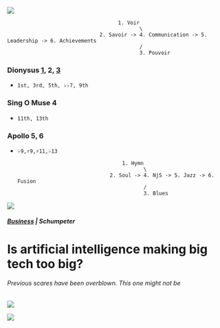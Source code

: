 ![](https://abikesa.github.io/zarathustra/python.png)


 
                                        1. Voir
                                               \
                                  2. Savoir -> 4. Communication -> 5. Leadership -> 6. Achievements
                                               /
                                               3. Pouvoir


### Dionysus [1](https://github.com/abikesa/dailygrind/blob/main/1_challenges/emrohs.md), 2, [3](https://github.com/abikesa/dailygrind/blob/main/3_tools/gpt-4o.md)
- `1st, 3rd, 5th, ♭♭7, 9th`

### Sing O Muse 4
- `11th, 13th`

### Apollo 5, 6
- `♭9,♯9,♯11,♭13`

                                        1. Hymn
                                               \
                                    2. Soul -> 4. NjS -> 5. Jazz -> 6. Fusion
                                               /
                                               3. Blues

![](https://abikesa.github.io/music/frontier.png)

##### [Business](https://www.economist.com/business/2024/06/23/is-artificial-intelligence-making-big-tech-too-big) | Schumpeter    
# Is artificial intelligence making big tech too big?      
###### Previous scares have been overblown. This one might not be       
![](https://www.economist.com/cdn-cgi/image/width=1424,quality=80,format=auto/content-assets/images/20240622_WBP505.jpg)

![](https://upload.wikimedia.org/wikipedia/commons/thumb/5/55/Color_star-en.svg/1200px-Color_star-en.svg.png)

